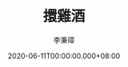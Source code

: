 ---
issue: 381
title: 擐雞酒
author: 李秉璋
language: 詔安
date: 2020-06-11T00:00:00.000+08:00
topic: 抒懷
difficulty: 2
wikidata: Q131449124
wikidata_link: https://www.wikidata.org/wiki/Q131449124
---